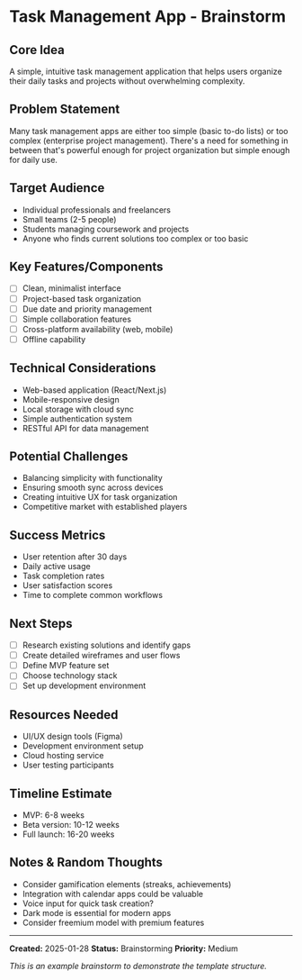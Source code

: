 # Task Management App - Brainstorm

## Core Idea
A simple, intuitive task management application that helps users organize their daily tasks and projects without overwhelming complexity.

## Problem Statement
Many task management apps are either too simple (basic to-do lists) or too complex (enterprise project management). There's a need for something in between that's powerful enough for project organization but simple enough for daily use.

## Target Audience
- Individual professionals and freelancers
- Small teams (2-5 people)
- Students managing coursework and projects
- Anyone who finds current solutions too complex or too basic

## Key Features/Components
- [ ] Clean, minimalist interface
- [ ] Project-based task organization
- [ ] Due date and priority management
- [ ] Simple collaboration features
- [ ] Cross-platform availability (web, mobile)
- [ ] Offline capability

## Technical Considerations
- Web-based application (React/Next.js)
- Mobile-responsive design
- Local storage with cloud sync
- Simple authentication system
- RESTful API for data management

## Potential Challenges
- Balancing simplicity with functionality
- Ensuring smooth sync across devices
- Creating intuitive UX for task organization
- Competitive market with established players

## Success Metrics
- User retention after 30 days
- Daily active usage
- Task completion rates
- User satisfaction scores
- Time to complete common workflows

## Next Steps
- [ ] Research existing solutions and identify gaps
- [ ] Create detailed wireframes and user flows
- [ ] Define MVP feature set
- [ ] Choose technology stack
- [ ] Set up development environment

## Resources Needed
- UI/UX design tools (Figma)
- Development environment setup
- Cloud hosting service
- User testing participants

## Timeline Estimate
- MVP: 6-8 weeks
- Beta version: 10-12 weeks
- Full launch: 16-20 weeks

## Notes & Random Thoughts
- Consider gamification elements (streaks, achievements)
- Integration with calendar apps could be valuable
- Voice input for quick task creation?
- Dark mode is essential for modern apps
- Consider freemium model with premium features

---
**Created:** 2025-01-28
**Status:** Brainstorming
**Priority:** Medium

*This is an example brainstorm to demonstrate the template structure.*

